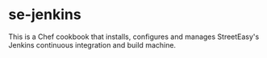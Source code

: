 # se-jenkins

This is a Chef cookbook that installs, configures and manages
StreetEasy's Jenkins continuous integration and build machine.

